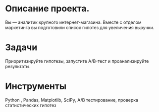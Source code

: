 # Описание проекта.
Вы — аналитик крупного интернет-магазина. Вместе с отделом маркетинга вы подготовили список гипотез для увеличения выручки.
# Задачи
Приоритизируйте гипотезы, запустите A/B-тест и проанализируйте результаты.
# Инструменты
Python , Pandas, Matplotlib, SciPy, A/B тестирование, проверка статистических гипотез
